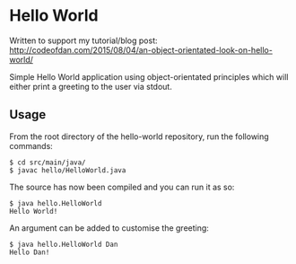 # Hello World

Written to support my tutorial/blog post: http://codeofdan.com/2015/08/04/an-object-orientated-look-on-hello-world/

Simple Hello World application using object-orientated principles which will either print a greeting to the user via
stdout.

## Usage

From the root directory of the hello-world repository, run the following commands:

    $ cd src/main/java/
    $ javac hello/HelloWorld.java

The source has now been compiled and you can run it as so:

    $ java hello.HelloWorld
    Hello World!

An argument can be added to customise the greeting:

    $ java hello.HelloWorld Dan
    Hello Dan!


